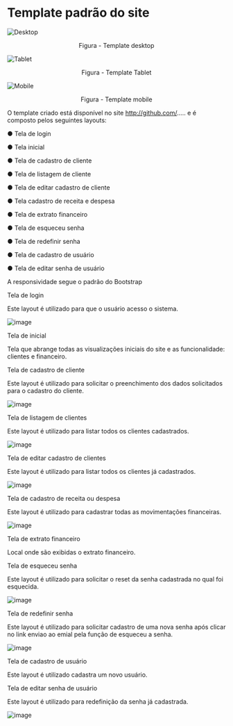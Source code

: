 # Template padrão do site
![Desktop](https://user-images.githubusercontent.com/89876269/198905211-c9ddc55b-eec4-45c0-a168-dc9d8cedd958.jpeg)
<p align="center">Figura - Template desktop </center>

![Tablet](https://user-images.githubusercontent.com/89876269/198905329-ec82dc4c-415c-4f3d-a950-97d354e9c1f6.jpeg)
<center>Figura - Template Tablet </center>

![Mobile](https://user-images.githubusercontent.com/89876269/198905243-6392537b-cfcf-428f-8a85-c709596efce5.jpeg)
<center>Figura - Template mobile </center>

O template criado está disponível no site http://github.com/.....  e é composto pelos seguintes 
layouts: 

● Tela de login

● Tela inicial

● Tela de cadastro de cliente

● Tela de listagem de cliente

● Tela de editar cadastro de cliente

● Tela cadastro de receita e despesa

● Tela de extrato financeiro

● Tela de esqueceu senha

● Tela de redefinir senha

● Tela de cadastro de usuário

● Tela de editar senha de usuário

A responsividade segue o padrão do Bootstrap

Tela de login

Este layout é utilizado para que o usuário acesso o sistema.

![image](https://user-images.githubusercontent.com/111931438/198907637-9b31e752-c30a-442e-ac73-6cf1ac869c9d.png)

Tela de inicial

Tela que abrange todas as visualizações iniciais do site e as funcionalidade: clientes e financeiro.



Tela de cadastro de cliente

Este layout é utilizado para solicitar o preenchimento dos dados solicitados para o cadastro do cliente.

![image](https://user-images.githubusercontent.com/111931438/198909258-f2ed41cc-c492-4152-901e-8ff6fa975e0e.png)


Tela de listagem de clientes

Este layout é utilizado para listar todos os clientes cadastrados.

![image](https://user-images.githubusercontent.com/111931438/198907877-5b75bf17-f4e4-4c75-868e-a5382f0bf3f4.png)

Tela de editar cadastro de clientes

Este layout é utilizado para listar todos os clientes já cadastrados.

![image](https://user-images.githubusercontent.com/111931438/198909281-e15dd448-1df8-4d5c-8a04-eaf9ba612136.png)

Tela de cadastro de receita ou despesa

Este layout é utilizado para cadastrar todas as movimentações financeiras.

![image](https://user-images.githubusercontent.com/111931438/198907989-370a9c1f-d71d-48a4-a380-46167bacfbf5.png)

Tela de extrato financeiro

Local onde são exibidas o extrato financeiro.



Tela de esqueceu senha

Este layout é utilizado para solicitar o reset da senha cadastrada no qual foi esquecida.

![image](https://user-images.githubusercontent.com/111931438/198908081-12557f16-bc7e-46ac-af80-2ab034361fcd.png)

Tela de redefinir senha

Este layout é utilizado para solicitar cadastro de uma nova senha após clicar no link enviao ao emial pela função de esqueceu a senha.

![image](https://user-images.githubusercontent.com/111931438/198910066-2ec011ba-fc9d-4d0e-9fb2-89a229294ad8.png)

Tela de cadastro de usuário

Este layout é utilizado cadastra um novo usuário.


Tela de editar senha de usuário

Este layout é utilizado para redefinição da senha já cadastrada.

![image](https://user-images.githubusercontent.com/111931438/198909874-62223137-d370-4a68-9abb-4c16de03896c.png)

